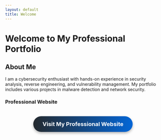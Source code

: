 ```yaml
---
layout: default
title: Welcome
---
```


# Welcome to My Professional Portfolio

## About Me

I am a cybersecurity enthusiast with hands-on experience in security analysis, reverse engineering, and vulnerability management. My portfolio includes various projects in malware detection and network security.

### Professional Website

<div style="text-align: center; padding: 20px;">
  <a href="https://maheavula.github.io/my-professional-website/" 
     class="btn" 
     style="display: inline-block; 
            color: white; 
            padding: 15px 30px; 
            text-decoration: none; 
            border-radius: 50px; 
            font-size: 18px; 
            font-weight: bold; 
            background: linear-gradient(90deg, #24292e, #0366d6);
            box-shadow: 0 4px 8px rgba(0, 0, 0, 0.3); 
            position: relative; 
            overflow: hidden; 
            transition: all 0.4s ease;">
    Visit My Professional Website
  </a>
</div>

<style>
  .btn {
    display: inline-block;
    color: white;
    padding: 15px 30px;
    text-decoration: none;
    border-radius: 50px;
    font-size: 18px;
    font-weight: bold;
    background: linear-gradient(90deg, #24292e, #0366d6);
    box-shadow: 0 4px 8px rgba(0, 0, 0, 0.3);
    position: relative;
    overflow: hidden;
    transition: all 0.4s ease;
  }

  .btn::before {
    content: '';
    position: absolute;
    top: 50%;
    left: 50%;
    width: 300%;
    height: 300%;
    background: rgba(3, 102, 214, 0.5);
    border-radius: 50%;
    transition: all 0.5s ease;
    z-index: 0;
    transform: translate(-50%, -50%) scale(0);
  }

  .btn:hover::before {
    transform: translate(-50%, -50%) scale(1.5);
  }

  .btn:hover {
    background: linear-gradient(90deg, #0366d6, #24292e);
    box-shadow: 0 6px 12px rgba(0, 0, 0, 0.4);
    transform: translateY(-5px);
  }

  .btn span {
    position: relative;
    z-index: 1;
  }
</style>
